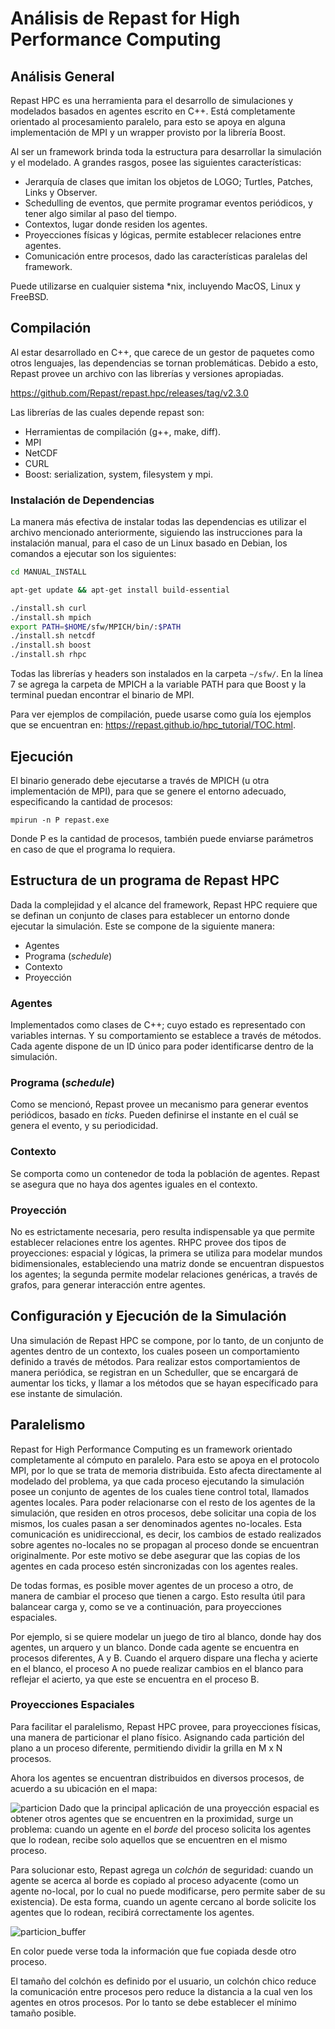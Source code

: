 # Análisis de Repast for High Performance Computing

## Análisis General

Repast HPC es una herramienta para el desarrollo de simulaciones y modelados
basados en agentes escrito en C++. Está completamente orientado al
procesamiento paralelo, para esto se apoya en alguna implementación de MPI y
un wrapper provisto por la librería Boost.

Al ser un framework brinda toda la estructura para desarrollar la simulación y
el modelado. A grandes rasgos, posee las siguientes características:

- Jerarquía de clases que imitan los objetos de LOGO; Turtles, Patches, Links y
Observer.
- Schedulling de eventos, que permite programar eventos periódicos, y tener algo
similar al paso del tiempo.
- Contextos, lugar donde residen los agentes.
- Proyecciones físicas y lógicas, permite establecer relaciones entre agentes.
- Comunicación entre procesos, dado las características paralelas del framework.

Puede utilizarse en cualquier sistema *nix, incluyendo MacOS, Linux y FreeBSD.

## Compilación

Al estar desarrollado en C++, que carece de un gestor de paquetes como otros
lenguajes, las dependencias se tornan problemáticas. Debido a esto, Repast
provee un archivo con las librerías y versiones apropiadas.

https://github.com/Repast/repast.hpc/releases/tag/v2.3.0

Las librerías de las cuales depende repast son:

- Herramientas de compilación (g++, make, diff).
- MPI
- NetCDF
- CURL
- Boost: serialization, system, filesystem y mpi.

### Instalación de Dependencias

La manera más efectiva de instalar todas las dependencias es utilizar el archivo
mencionado anteriormente, siguiendo las instrucciones para la instalación
manual, para el caso de un Linux basado en Debian, los comandos a ejecutar son
los siguientes:

```sh
cd MANUAL_INSTALL

apt-get update && apt-get install build-essential

./install.sh curl
./install.sh mpich 
export PATH=$HOME/sfw/MPICH/bin/:$PATH
./install.sh netcdf
./install.sh boost
./install.sh rhpc
```

Todas las librerías y headers son instalados en la carpeta `~/sfw/`. En la
línea 7 se agrega la carpeta de MPICH a la variable PATH para que Boost y la
terminal puedan encontrar el binario de MPI.

Para ver ejemplos de compilación, puede usarse como guía los ejemplos que se
encuentran en: https://repast.github.io/hpc_tutorial/TOC.html.

## Ejecución

El binario generado debe ejecutarse a través de MPICH (u otra implementación de
MPI), para que se genere el entorno adecuado, especificando la cantidad de
procesos:

```
mpirun -n P repast.exe
```

Donde P es la cantidad de procesos, también puede enviarse parámetros en caso de
que el programa lo requiera.

## Estructura de un programa de Repast HPC

Dada la complejidad y el alcance del framework, Repast HPC requiere que se
definan un conjunto de clases para establecer un entorno donde ejecutar la
simulación. Este se compone de la siguiente manera:

- Agentes
- Programa (*schedule*)
- Contexto
- Proyección
  
### Agentes

Implementados como clases de C++; cuyo estado es representado con
variables internas. Y su comportamiento se establece a través de métodos. Cada
agente dispone de un ID único para poder identificarse dentro de la simulación.

### Programa (*schedule*)

Como se mencionó, Repast provee un mecanismo para generar eventos periódicos,
basado en *ticks*. Pueden definirse el instante en el cuál se genera el evento,
y su periodicidad.

### Contexto

Se comporta como un contenedor de toda la población de agentes. Repast se
asegura que no haya dos agentes iguales en el contexto.

### Proyección

No es estrictamente necesaria, pero resulta indispensable ya que permite
establecer relaciones entre los agentes. RHPC provee dos tipos de proyecciones:
espacial y lógicas, la primera se utiliza para modelar mundos bidimensionales,
estableciendo una matriz donde se encuentran dispuestos los agentes; la segunda
permite modelar relaciones genéricas, a través de grafos, para generar
interacción entre agentes.

## Configuración y Ejecución de la Simulación

Una simulación de Repast HPC se compone, por lo tanto, de un conjunto de agentes
dentro de un contexto, los cuales poseen un comportamiento definido a través de
métodos. Para realizar estos comportamientos de manera periódica, se registran
en un Scheduller, que se encargará de aumentar los ticks, y llamar a los métodos
que se hayan específicado para ese instante de simulación.

## Paralelismo

Repast for High Performance Computing es un framework orientado completamente
al cómputo en paralelo. Para esto se apoya en el protocolo MPI, por lo que se
trata de memoria distribuida. Esto afecta directamente al modelado del problema,
ya que cada proceso ejecutando la simulación posee un conjunto de agentes de los
cuales tiene control total, llamados agentes locales. Para poder relacionarse
con el resto de los agentes de la simulación, que residen en otros procesos,
debe solicitar una copia de los mismos, los cuales pasan a ser denominados
agentes no-locales. Esta comunicación es unidireccional, es decir, los cambios
de estado realizados sobre agentes no-locales no se propagan al proceso donde se
encuentran originalmente. Por este motivo se debe asegurar que las copias de los
agentes en cada proceso estén sincronizadas con los agentes reales.

De todas formas, es posible mover agentes de un proceso a otro, de manera de
cambiar el proceso que tienen a cargo. Esto resulta útil para balancear carga y,
como se ve a continuación, para proyecciones espaciales.

Por ejemplo, si se quiere modelar un juego de tiro al blanco, donde hay dos
agentes, un arquero y un blanco. Donde cada agente se encuentra en procesos
diferentes, A y B. Cuando el arquero dispare una flecha y acierte en el
blanco, el proceso A no puede realizar cambios en el blanco para reflejar el
acierto, ya que este se encuentra en el proceso B.

### Proyecciones Espaciales

Para facilitar el paralelismo, Repast HPC provee, para proyecciones físicas, una
manera de particionar el plano físico. Asignando cada partición del plano a un
proceso diferente, permitiendo dividir la grilla en M x N procesos.

Ahora los agentes se encuentran distribuidos en diversos procesos, de acuerdo a
su ubicación en el mapa:

![particion](process_01.png)
Dado que la principal aplicación de una proyección espacial es obtener otros
agentes que se encuentren en la proximidad, surge un problema: cuando un agente
en el *borde* del proceso solicita los agentes que lo rodean, recibe solo
aquellos que se encuentren en el mismo proceso.

Para solucionar esto, Repast agrega un *colchón* de seguridad: cuando un agente
se acerca al borde es copiado al proceso adyacente (como un agente no-local, por
lo cual no puede modificarse, pero permite saber de su existencia). De esta
forma, cuando un agente cercano al borde solicite los agentes que lo rodean,
recibirá correctamente los agentes.

![particion_buffer](process_02.png)

En color puede verse toda la información que fue copiada desde otro proceso.

El tamaño del colchón es definido por el usuario, un colchón chico reduce la
comunicación entre procesos pero reduce la distancia a la cual ven los agentes
en otros procesos. Por lo tanto se debe establecer el mínimo tamaño posible.
